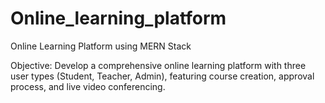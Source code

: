 # Online_learning_platform

Online Learning Platform using MERN Stack

Objective:
Develop a comprehensive online learning platform with three user types (Student, Teacher, Admin), featuring course creation, approval process, and live video conferencing.
